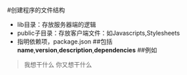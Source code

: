 #创建程序的文件结构

- lib目录：存放服务器端的逻辑
- public子目录：存放客户端文件：如Javascripts,Stylesheets
- 指明依赖项，package.json
##包括
**name**,**version**,**description**,**dependencies**
##例如 
> 我想干什么
> 你又想干什么
